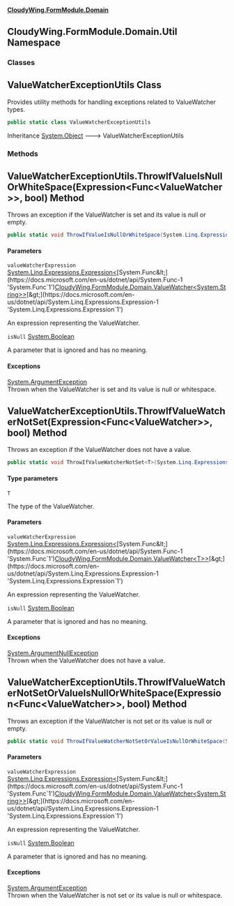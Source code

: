 #### [CloudyWing.FormModule.Domain](index.md 'index')

## CloudyWing.FormModule.Domain.Util Namespace
### Classes

<a name='CloudyWing.FormModule.Domain.Util.ValueWatcherExceptionUtils'></a>

## ValueWatcherExceptionUtils Class

Provides utility methods for handling exceptions related to ValueWatcher types.

```csharp
public static class ValueWatcherExceptionUtils
```

Inheritance [System.Object](https://docs.microsoft.com/en-us/dotnet/api/System.Object 'System.Object') &#129106; ValueWatcherExceptionUtils
### Methods

<a name='CloudyWing.FormModule.Domain.Util.ValueWatcherExceptionUtils.ThrowIfValueIsNullOrWhiteSpace(System.Linq.Expressions.Expression_System.Func_CloudyWing.FormModule.Domain.ValueWatcher_string___,bool)'></a>

## ValueWatcherExceptionUtils.ThrowIfValueIsNullOrWhiteSpace(Expression<Func<ValueWatcher<string>>>, bool) Method

Throws an exception if the ValueWatcher is set and its value is null or empty.

```csharp
public static void ThrowIfValueIsNullOrWhiteSpace(System.Linq.Expressions.Expression<System.Func<CloudyWing.FormModule.Domain.ValueWatcher<string?>>> valueWatcherExpression, bool isNull=true);
```
#### Parameters

<a name='CloudyWing.FormModule.Domain.Util.ValueWatcherExceptionUtils.ThrowIfValueIsNullOrWhiteSpace(System.Linq.Expressions.Expression_System.Func_CloudyWing.FormModule.Domain.ValueWatcher_string___,bool).valueWatcherExpression'></a>

`valueWatcherExpression` [System.Linq.Expressions.Expression&lt;](https://docs.microsoft.com/en-us/dotnet/api/System.Linq.Expressions.Expression-1 'System.Linq.Expressions.Expression`1')[System.Func&lt;](https://docs.microsoft.com/en-us/dotnet/api/System.Func-1 'System.Func`1')[CloudyWing.FormModule.Domain.ValueWatcher&lt;](CloudyWing.FormModule.Domain.md#CloudyWing.FormModule.Domain.ValueWatcher_T_ 'CloudyWing.FormModule.Domain.ValueWatcher<T>')[System.String](https://docs.microsoft.com/en-us/dotnet/api/System.String 'System.String')[&gt;](CloudyWing.FormModule.Domain.md#CloudyWing.FormModule.Domain.ValueWatcher_T_ 'CloudyWing.FormModule.Domain.ValueWatcher<T>')[&gt;](https://docs.microsoft.com/en-us/dotnet/api/System.Func-1 'System.Func`1')[&gt;](https://docs.microsoft.com/en-us/dotnet/api/System.Linq.Expressions.Expression-1 'System.Linq.Expressions.Expression`1')

An expression representing the ValueWatcher.

<a name='CloudyWing.FormModule.Domain.Util.ValueWatcherExceptionUtils.ThrowIfValueIsNullOrWhiteSpace(System.Linq.Expressions.Expression_System.Func_CloudyWing.FormModule.Domain.ValueWatcher_string___,bool).isNull'></a>

`isNull` [System.Boolean](https://docs.microsoft.com/en-us/dotnet/api/System.Boolean 'System.Boolean')

A parameter that is ignored and has no meaning.

#### Exceptions

[System.ArgumentException](https://docs.microsoft.com/en-us/dotnet/api/System.ArgumentException 'System.ArgumentException')  
Thrown when the ValueWatcher is set and its value is null or whitespace.

<a name='CloudyWing.FormModule.Domain.Util.ValueWatcherExceptionUtils.ThrowIfValueWatcherNotSet_T_(System.Linq.Expressions.Expression_System.Func_CloudyWing.FormModule.Domain.ValueWatcher_T___,bool)'></a>

## ValueWatcherExceptionUtils.ThrowIfValueWatcherNotSet<T>(Expression<Func<ValueWatcher<T>>>, bool) Method

Throws an exception if the ValueWatcher does not have a value.

```csharp
public static void ThrowIfValueWatcherNotSet<T>(System.Linq.Expressions.Expression<System.Func<CloudyWing.FormModule.Domain.ValueWatcher<T>>> valueWatcherExpression, bool isNull=true);
```
#### Type parameters

<a name='CloudyWing.FormModule.Domain.Util.ValueWatcherExceptionUtils.ThrowIfValueWatcherNotSet_T_(System.Linq.Expressions.Expression_System.Func_CloudyWing.FormModule.Domain.ValueWatcher_T___,bool).T'></a>

`T`

The type of the ValueWatcher.
#### Parameters

<a name='CloudyWing.FormModule.Domain.Util.ValueWatcherExceptionUtils.ThrowIfValueWatcherNotSet_T_(System.Linq.Expressions.Expression_System.Func_CloudyWing.FormModule.Domain.ValueWatcher_T___,bool).valueWatcherExpression'></a>

`valueWatcherExpression` [System.Linq.Expressions.Expression&lt;](https://docs.microsoft.com/en-us/dotnet/api/System.Linq.Expressions.Expression-1 'System.Linq.Expressions.Expression`1')[System.Func&lt;](https://docs.microsoft.com/en-us/dotnet/api/System.Func-1 'System.Func`1')[CloudyWing.FormModule.Domain.ValueWatcher&lt;](CloudyWing.FormModule.Domain.md#CloudyWing.FormModule.Domain.ValueWatcher_T_ 'CloudyWing.FormModule.Domain.ValueWatcher<T>')[T](CloudyWing.FormModule.Domain.Util.md#CloudyWing.FormModule.Domain.Util.ValueWatcherExceptionUtils.ThrowIfValueWatcherNotSet_T_(System.Linq.Expressions.Expression_System.Func_CloudyWing.FormModule.Domain.ValueWatcher_T___,bool).T 'CloudyWing.FormModule.Domain.Util.ValueWatcherExceptionUtils.ThrowIfValueWatcherNotSet<T>(System.Linq.Expressions.Expression<System.Func<CloudyWing.FormModule.Domain.ValueWatcher<T>>>, bool).T')[&gt;](CloudyWing.FormModule.Domain.md#CloudyWing.FormModule.Domain.ValueWatcher_T_ 'CloudyWing.FormModule.Domain.ValueWatcher<T>')[&gt;](https://docs.microsoft.com/en-us/dotnet/api/System.Func-1 'System.Func`1')[&gt;](https://docs.microsoft.com/en-us/dotnet/api/System.Linq.Expressions.Expression-1 'System.Linq.Expressions.Expression`1')

An expression representing the ValueWatcher.

<a name='CloudyWing.FormModule.Domain.Util.ValueWatcherExceptionUtils.ThrowIfValueWatcherNotSet_T_(System.Linq.Expressions.Expression_System.Func_CloudyWing.FormModule.Domain.ValueWatcher_T___,bool).isNull'></a>

`isNull` [System.Boolean](https://docs.microsoft.com/en-us/dotnet/api/System.Boolean 'System.Boolean')

A parameter that is ignored and has no meaning.

#### Exceptions

[System.ArgumentNullException](https://docs.microsoft.com/en-us/dotnet/api/System.ArgumentNullException 'System.ArgumentNullException')  
Thrown when the ValueWatcher does not have a value.

<a name='CloudyWing.FormModule.Domain.Util.ValueWatcherExceptionUtils.ThrowIfValueWatcherNotSetOrValueIsNullOrWhiteSpace(System.Linq.Expressions.Expression_System.Func_CloudyWing.FormModule.Domain.ValueWatcher_string___,bool)'></a>

## ValueWatcherExceptionUtils.ThrowIfValueWatcherNotSetOrValueIsNullOrWhiteSpace(Expression<Func<ValueWatcher<string>>>, bool) Method

Throws an exception if the ValueWatcher is not set or its value is null or empty.

```csharp
public static void ThrowIfValueWatcherNotSetOrValueIsNullOrWhiteSpace(System.Linq.Expressions.Expression<System.Func<CloudyWing.FormModule.Domain.ValueWatcher<string?>>> valueWatcherExpression, bool isNull=true);
```
#### Parameters

<a name='CloudyWing.FormModule.Domain.Util.ValueWatcherExceptionUtils.ThrowIfValueWatcherNotSetOrValueIsNullOrWhiteSpace(System.Linq.Expressions.Expression_System.Func_CloudyWing.FormModule.Domain.ValueWatcher_string___,bool).valueWatcherExpression'></a>

`valueWatcherExpression` [System.Linq.Expressions.Expression&lt;](https://docs.microsoft.com/en-us/dotnet/api/System.Linq.Expressions.Expression-1 'System.Linq.Expressions.Expression`1')[System.Func&lt;](https://docs.microsoft.com/en-us/dotnet/api/System.Func-1 'System.Func`1')[CloudyWing.FormModule.Domain.ValueWatcher&lt;](CloudyWing.FormModule.Domain.md#CloudyWing.FormModule.Domain.ValueWatcher_T_ 'CloudyWing.FormModule.Domain.ValueWatcher<T>')[System.String](https://docs.microsoft.com/en-us/dotnet/api/System.String 'System.String')[&gt;](CloudyWing.FormModule.Domain.md#CloudyWing.FormModule.Domain.ValueWatcher_T_ 'CloudyWing.FormModule.Domain.ValueWatcher<T>')[&gt;](https://docs.microsoft.com/en-us/dotnet/api/System.Func-1 'System.Func`1')[&gt;](https://docs.microsoft.com/en-us/dotnet/api/System.Linq.Expressions.Expression-1 'System.Linq.Expressions.Expression`1')

An expression representing the ValueWatcher.

<a name='CloudyWing.FormModule.Domain.Util.ValueWatcherExceptionUtils.ThrowIfValueWatcherNotSetOrValueIsNullOrWhiteSpace(System.Linq.Expressions.Expression_System.Func_CloudyWing.FormModule.Domain.ValueWatcher_string___,bool).isNull'></a>

`isNull` [System.Boolean](https://docs.microsoft.com/en-us/dotnet/api/System.Boolean 'System.Boolean')

A parameter that is ignored and has no meaning.

#### Exceptions

[System.ArgumentException](https://docs.microsoft.com/en-us/dotnet/api/System.ArgumentException 'System.ArgumentException')  
Thrown when the ValueWatcher is not set or its value is null or whitespace.